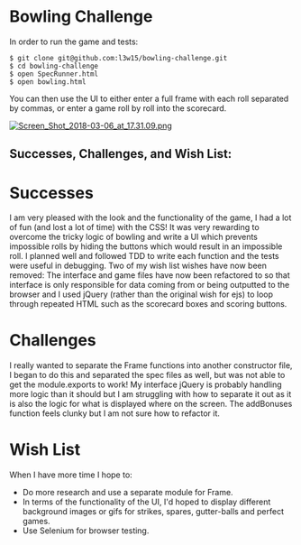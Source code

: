 
Bowling Challenge
=================

In order to run the game and tests:

```
$ git clone git@github.com:l3w15/bowling-challenge.git
$ cd bowling-challenge
$ open SpecRunner.html
$ open bowling.html
```

You can then use the UI to either enter a full frame with each roll separated by commas, or enter a game roll by roll into the scorecard.

[![Screen_Shot_2018-03-06_at_17.31.09.png](https://s6.postimg.org/qzagwrxdd/Screen_Shot_2018-03-06_at_17.31.09.png)](https://postimg.org/image/yf9qikl2l/)

## Successes, Challenges, and Wish List:

# Successes

I am very pleased with the look and the functionality of the game, I had a lot of fun (and lost a lot of time) with the CSS! It was very rewarding to overcome the tricky logic of bowling and write a UI which prevents impossible rolls by hiding the buttons which would result in an impossible roll. I planned well and followed TDD to write each function and the tests were useful in debugging. Two of my wish list wishes have now been removed: The interface and game files have now been refactored to so that interface is only responsible for data coming from or being outputted to the browser and I used jQuery (rather than the original wish for ejs) to loop through repeated HTML such as the scorecard boxes and scoring buttons.

# Challenges

I really wanted to separate the Frame functions into another constructor file, I began to do this and separated the spec files as well, but was not able to get the module.exports to work! My interface jQuery is probably handling more logic than it should but I am struggling with how to separate it out as it is also the logic for what is displayed where on the screen. The addBonuses function feels clunky but I am not sure how to refactor it.

# Wish List

When I have more time I hope to:
* Do more research and use a separate module for Frame.
* In terms of the functionality of the UI, I'd hoped to display different background images or gifs for strikes, spares, gutter-balls and perfect games.
* Use Selenium for browser testing.
